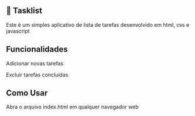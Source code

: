 📝 Tasklist
-
Este é um simples aplicativo de lista de tarefas desenvolvido em html, css e javascript

Funcionalidades
-
Adicionar novas tarefas

Excluir tarefas concluídas

Como Usar
-
Abra o arquivo index.html em qualquer navegador web
